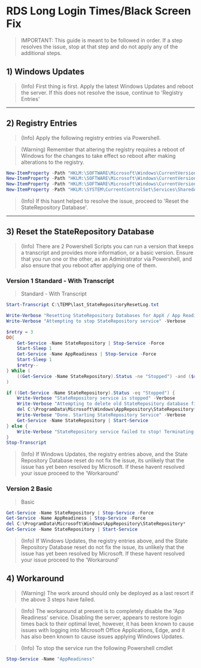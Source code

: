 # RDS Long Login Times/Black Screen Fix

> IMPORTANT: This guide is meant to be followed in order. If a step resolves the issue, stop at that step and do not apply any of the additional steps.

## 1) Windows Updates
> (Info) First thing is first. Apply the latest Windows Updates and reboot the server. If this does not resolve the issue, continue to 'Registry Entries'

---

## 2) Registry Entries
> (Info) Apply the following registry entries via Powershell.

> (Warning) Remember that altering the registry requires a reboot of Windows for the changes to take effect so reboot after making alterations to the registry.

```Powershell
New-ItemProperty -Path "HKLM:\SOFTWARE\Microsoft\Windows\CurrentVersion\Policies\System\" -Name 'DelayedDesktopSwitchTimeout' -Value 30000 -PropertyType DWord
New-ItemProperty -Path "HKLM:\SOFTWARE\Microsoft\Windows\CurrentVersion\Policies\System\" -Name 'FirstLogonTimeout' -Value 30000 -PropertyType DWord
New-ItemProperty -Path "HKLM:\SOFTWARE\Microsoft\Windows\CurrentVersion\Explorer\" -Name 'AppReadinessPreShellTimeoutMs' -Value 30000 -PropertyType DWord
New-ItemProperty -Path "HKLM:\SYSTEM\CurrentControlSet\Services\SharedAccess\Parameters\FirewallPolicy" -Name 'DeleteUserAppContainersOnLogoff' -Value 1 -PropertyType DWord
```

> (Info) If this hasnt helped to resolve the issue, proceed to 'Reset the StateRepository Database'. 

---

## 3) Reset the StateRepository Database
> (Info) There are 2 Powershell Scripts you can run a version that keeps a transcript and provides more information, or a basic version. Ensure that you run one or the other, as an Administrator via Powershell, and also ensure that you reboot after applying one of them. 


### Version 1 Standard - With Transcript

> Standard - With Transcript

```Powershell
Start-Transcript C:\TEMP\last_StateRepositoryResetLog.txt

Write-Verbose "Resetting StateRepository Databases for AppX / App Readiness" -Verbose
Write-Verbose "Attempting to stop StateRepository service" -Verbose

$retry = 3
DO{
    Get-Service -Name StateRepository | Stop-Service -Force
    Start-Sleep 1
    Get-Service -Name AppReadiness | Stop-Service -Force
    Start-Sleep 1
    $retry--
} While (
    ((Get-Service -Name StateRepository).Status -ne "Stopped") -and ($retry -gt 0)
)

if ((Get-Service -Name StateRepository).Status -eq "Stopped") {
    Write-Verbose "StateRepository service is stopped" -Verbose
    Write-Verbose "Attempting to delete old StateRepository database files..." -Verbose
    del C:\ProgramData\Microsoft\Windows\AppRepository\StateRepository*
    Write-Verbose "Done. Starting StateRepository Service" -Verbose
    Get-Service -Name StateRepository | Start-Service
} else {
    Write-Verbose "StateRepository service failed to stop! Terminating." -Verbose
}
Stop-Transcript
```
> (Info) If Windows Updates, the registry entries above, and the State Repository Database reset do not fix the issue, its unlikely that the issue has yet been resolved by Microsoft. If these havent resolved your issue proceed to the 'Workaround'

### Version 2 Basic
> Basic

```Powershell
Get-Service -Name StateRepository | Stop-Service -Force
Get-Service -Name AppReadiness | Stop-Service -Force
del C:\ProgramData\Microsoft\Windows\AppRepository\StateRepository*
Get-Service -Name StateRepository | Start-Service
```


> (Info) If Windows Updates, the registry entries above, and the State Repository Database reset do not fix the issue, its unlikely that the issue has yet been resolved by Microsoft. If these havent resolved your issue proceed to the 'Workaround'

## 4) Workaround

> (Warning) The work around should only be deployed as a last resort if the above 3 steps have failed.

> (Info) The workaround at present is to completely disable the 'App Readiness' service. Disabling the server, appears to restore login times back to their optimal level, however, it has been known to cause issues with logging into Microsoft Office Applications, Edge, and it has also been known to cause issues applying Windows Updates. 

> (Info) To stop the service run the following Powershell cmdlet

```Powershell
Stop-Service -Name "AppReadiness"
```




